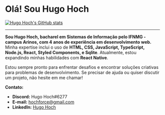 # Olá! Sou Hugo Hoch 

[![Hugo Hoch's GitHub stats](https://github-readme-stats.vercel.app/api?username=hochforce&show_icons=true&theme=tokyonight)](https://github.com/hochforce/github-readme-stats)

---

**Sou Hugo Hoch, bacharel em Sistemas de Informação pelo IFNMG - campus Arinos, com 4 anos de experiência em desenvolvimento web.** Minha expertise inclui o uso de **HTML, CSS, JavaScript, TypeScript, Node.js, React, Styled Components, e Sqlite**. Atualmente, estou expandindo minhas habilidades com **React Native**.

Estou sempre pronto para enfrentar desafios e encontrar soluções criativas para problemas de desenvolvimento. Se precisar de ajuda ou quiser discutir um projeto, não hesite em me chamar!

**Contato:**
- **Discord:** Hugo Hoch#6277
- **E-mail:** hochforce@gmail.com
- **LinkedIn:** [Hugo Hoch](https://www.linkedin.com/in/hugo-hoch/)

